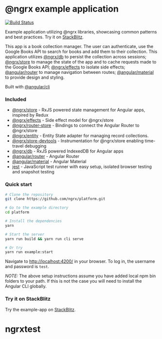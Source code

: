 # @ngrx example application


[![Build Status](https://travis-ci.org/garethcmurphy/ngrxtest.svg?branch=master)](https://travis-ci.org/garethcmurphy/ngrxtest)


Example application utilizing @ngrx libraries, showcasing common patterns and best practices. Try it on [StackBlitz](https://stackblitz.com/github/ngrx/platform/tree/61cbfe537f9df8cef3dd4a6ee0b8f483e49653f4).

This app is a book collection manager. The user can authenticate, use the Google Books API to search for
books and add them to their collection. This application utilizes [@ngrx/db](https://github.com/ngrx/db)
to persist the collection across sessions; [@ngrx/store](../docs/store/README.md) to manage
the state of the app and to cache requests made to the Google Books API;
[@ngrx/effects](../docs/effects/README.md) to isolate side effects; [@angular/router](https://github.com/angular/angular) to manage navigation between routes; [@angular/material](https://github.com/angular/material2) to provide design and styling.

Built with [@angular/cli](https://github.com/angular/angular-cli)

### Included



* [@ngrx/store](../docs/store/README.md) - RxJS powered state management for Angular apps, inspired by Redux
* [@ngrx/effects](../docs/effects/README.md) - Side effect model for @ngrx/store
* [@ngrx/router-store](../docs/router-store/README.md) - Bindings to connect the Angular Router to @ngrx/store
* [@ngrx/entity](../docs/entity/README.md) - Entity State adapter for managing record collections.
* [@ngrx/store-devtools](../docs/store-devtools/README.md) - Instrumentation for @ngrx/store enabling time-travel debugging
* [@ngrx/db](https://github.com/ngrx/db) - RxJS powered IndexedDB for Angular apps
* [@angular/router](https://github.com/angular/angular) - Angular Router
* [@angular/material](https://github.com/angular/material2) - Angular Material
* [jest](https://facebook.github.io/jest/) - JavaScript test runner with easy setup, isolated browser testing and snapshot testing

### Quick start

```bash
# Clone the repository
git clone https://github.com/ngrx/platform.git

# Go to the example directory
cd platform

# Install the dependencies
yarn

# Start the server
yarn run build && yarn run cli serve

# Or try
yarn run example:start
```

Navigate to [http://localhost:4200/](http://localhost:4200/) in your browser. To log in, the username and password is `test`.

_NOTE:_ The above setup instructions assume you have added local npm bin folders to your path.
If this is not the case you will need to install the Angular CLI globally.

### Try it on StackBlitz

Try the example-app on [StackBlitz](https://stackblitz.com/github/ngrx/platform/tree/61cbfe537f9df8cef3dd4a6ee0b8f483e49653f4).
# ngrxtest
